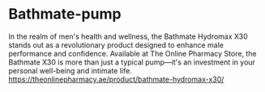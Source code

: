 # Bathmate-pump
In the realm of men's health and wellness, the Bathmate Hydromax X30 stands out as a revolutionary product designed to enhance male performance and confidence. Available at The Online Pharmacy Store, the Bathmate X30 is more than just a typical pump—it's an investment in your personal well-being and intimate life.
https://theonlinepharmacy.ae/product/bathmate-hydromax-x30/

